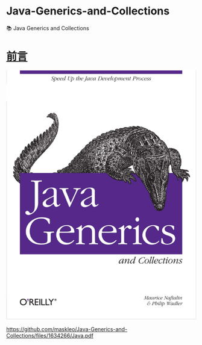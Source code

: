 # Java-Generics-and-Collections
:books: Java Generics and Collections 

# [前言](Preface.md)

![Java Generics and Collections](book.jpg)

https://github.com/maskleo/Java-Generics-and-Collections/files/1634266/Java.pdf

